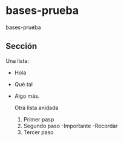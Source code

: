 # bases-prueba
bases-prueba

## Sección 
Una lista:
- Hola
- Qué tal
- Algo más.

  Otra lista anidada
  1. Primer pasp
  2. Segundo paso
  -Importante
  -Recordar
  4. Tercer paso
